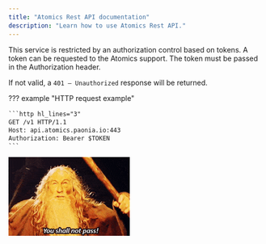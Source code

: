 ```yaml
---
title: "Atomics Rest API documentation"
description: "Learn how to use Atomics Rest API."
---
```


This service is restricted by an authorization control based on tokens. A token can be requested to the Atomics support.
The token must be passed in the Authorization header. 

If not valid, a `401 – Unauthorized` response will be returned.

??? example "HTTP request example"

    ```http hl_lines="3"
    GET /v1 HTTP/1.1
    Host: api.atomics.paonia.io:443
    Authorization: Bearer $TOKEN
    ```

![You shall not pass](../../../../img/shallnotpass.gif)